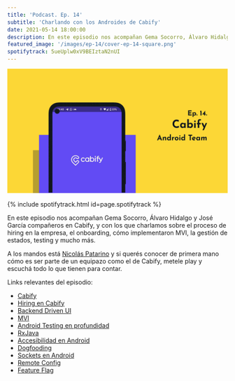 ```yaml
---
title: 'Podcast. Ep. 14'
subtitle: 'Charlando con los Androides de Cabify'
date: 2021-05-14 18:00:00
description: En este episodio nos acompañan Gema Socorro, Álvaro Hidalgo y José García.
featured_image: '/images/ep-14/cover-ep-14-square.png'
spotifytrack: 5ueUplw0xV9BEIztaN2nUI
---
```


![](/images/ep-14/cover-ep-14.png)

{% include spotifytrack.html id=page.spotifytrack %}

En este episodio nos acompañan Gema Socorro, Álvaro Hidalgo y José García compañeros en Cabify, y con los que charlamos sobre el proceso de hiring en la empresa, el onboarding, cómo implementaron MVI, la gestión de estados, testing y mucho más.


A los mandos está [Nicolás Patarino](https://twitter.com/npatarino) y si querés conocer de primera mano cómo es ser 
parte de un equipazo como el de Cabify, metele play y escuchá todo lo que tienen para contar.

Links relevantes del episodio:


* [Cabify](https://cabify.es)
* [Hiring en Cabify](https://cabify.careers/es/)
* [Backend Driven UI](https://codearmy.co/server-driven-ui-en-palabras-simples-841a7e6594b3)
* [MVI](https://www.raywenderlich.com/817602-mvi-architecture-for-android-tutorial-getting-started)
* [Android Testing en profundidad](https://www.youtube.com/watch?v=6ZBP3awIqys)
* [RxJava](https://github.com/ReactiveX/RxJava)
* [Accesibilidad en Android](https://developer.android.com/guide/topics/ui/accessibility?hl=es)
* [Dogfooding](https://es.wikipedia.org/wiki/Dogfooding)
* [Sockets en Android](https://developer.android.com/reference/java/net/Socket)
* [Remote Config](https://firebase.google.com/docs/remote-config)
* [Feature Flag](https://martinfowler.com/articles/feature-toggles.html)
